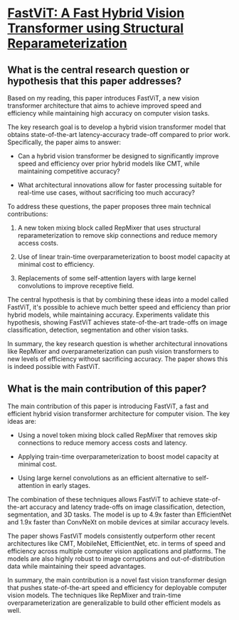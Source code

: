 # [FastViT: A Fast Hybrid Vision Transformer using Structural   Reparameterization](https://arxiv.org/abs/2303.14189)

## What is the central research question or hypothesis that this paper addresses?

 Based on my reading, this paper introduces FastViT, a new vision transformer architecture that aims to achieve improved speed and efficiency while maintaining high accuracy on computer vision tasks. 

The key research goal is to develop a hybrid vision transformer model that obtains state-of-the-art latency-accuracy trade-off compared to prior work. Specifically, the paper aims to answer:

- Can a hybrid vision transformer be designed to significantly improve speed and efficiency over prior hybrid models like CMT, while maintaining competitive accuracy? 

- What architectural innovations allow for faster processing suitable for real-time use cases, without sacrificing too much accuracy?

To address these questions, the paper proposes three main technical contributions:

1) A new token mixing block called RepMixer that uses structural reparameterization to remove skip connections and reduce memory access costs. 

2) Use of linear train-time overparameterization to boost model capacity at minimal cost to efficiency.

3) Replacements of some self-attention layers with large kernel convolutions to improve receptive field.

The central hypothesis is that by combining these ideas into a model called FastViT, it's possible to achieve much better speed and efficiency than prior hybrid models, while maintaining accuracy. Experiments validate this hypothesis, showing FastViT achieves state-of-the-art trade-offs on image classification, detection, segmentation and other vision tasks.

In summary, the key research question is whether architectural innovations like RepMixer and overparameterization can push vision transformers to new levels of efficiency without sacrificing accuracy. The paper shows this is indeed possible with FastViT.


## What is the main contribution of this paper?

 The main contribution of this paper is introducing FastViT, a fast and efficient hybrid vision transformer architecture for computer vision. The key ideas are:

- Using a novel token mixing block called RepMixer that removes skip connections to reduce memory access costs and latency. 

- Applying train-time overparameterization to boost model capacity at minimal cost.

- Using large kernel convolutions as an efficient alternative to self-attention in early stages.

The combination of these techniques allows FastViT to achieve state-of-the-art accuracy and latency trade-offs on image classification, detection, segmentation, and 3D tasks. The model is up to 4.9x faster than EfficientNet and 1.9x faster than ConvNeXt on mobile devices at similar accuracy levels.

The paper shows FastViT models consistently outperform other recent architectures like CMT, MobileNet, EfficientNet, etc. in terms of speed and efficiency across multiple computer vision applications and platforms. The models are also highly robust to image corruptions and out-of-distribution data while maintaining their speed advantages.

In summary, the main contribution is a novel fast vision transformer design that pushes state-of-the-art speed and efficiency for deployable computer vision models. The techniques like RepMixer and train-time overparameterization are generalizable to build other efficient models as well.
